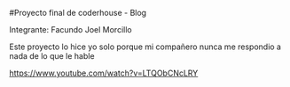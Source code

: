 #Proyecto final de coderhouse - Blog 

Integrante: Facundo Joel Morcillo

Este proyecto lo hice yo solo porque mi compañero nunca me respondio a nada de lo que le hable

https://www.youtube.com/watch?v=LTQObCNcLRY
